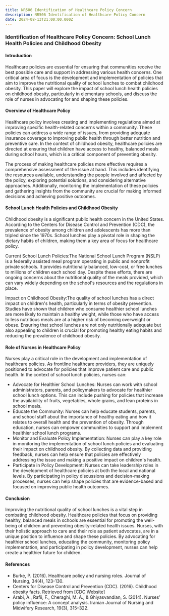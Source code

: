 ```yaml
---
title: NR506 Identification of Healthcare Policy Concern
description: NR506 Identification of Healthcare Policy Concern
date: 2024-08-13T21:00:00.000Z
---
```


### Identification of Healthcare Policy Concern: School Lunch Health Policies and Childhood Obesity

#### Introduction

Healthcare policies are essential for ensuring that communities receive the best possible care and support in addressing various health concerns. One critical area of focus is the development and implementation of policies that aim to improve the nutritional quality of school lunches to combat childhood obesity. This paper will explore the impact of school lunch health policies on childhood obesity, particularly in elementary schools, and discuss the role of nurses in advocating for and shaping these policies.

#### Overview of Healthcare Policy

Healthcare policy involves creating and implementing regulations aimed at improving specific health-related concerns within a community. These policies can address a wide range of issues, from providing adequate insurance coverage to improving public health through better nutrition and preventive care. In the context of childhood obesity, healthcare policies are directed at ensuring that children have access to healthy, balanced meals during school hours, which is a critical component of preventing obesity.

The process of making healthcare policies more effective requires a comprehensive assessment of the issue at hand. This includes identifying the resources available, understanding the people involved and affected by the policy, exploring potential solutions, and considering alternative approaches. Additionally, monitoring the implementation of these policies and gathering insights from the community are crucial for making informed decisions and achieving positive outcomes.

#### School Lunch Health Policies and Childhood Obesity

Childhood obesity is a significant public health concern in the United States. According to the Centers for Disease Control and Prevention (CDC), the prevalence of obesity among children and adolescents has more than tripled since the 1970s. School lunches play a pivotal role in shaping the dietary habits of children, making them a key area of focus for healthcare policy.

Current School Lunch Policies:The National School Lunch Program (NSLP) is a federally assisted meal program operating in public and nonprofit private schools. It provides nutritionally balanced, low-cost, or free lunches to millions of children each school day. Despite these efforts, there are ongoing concerns about the nutritional quality of the meals provided, which can vary widely depending on the school's resources and the regulations in place.

Impact on Childhood Obesity:The quality of school lunches has a direct impact on children's health, particularly in terms of obesity prevention. Studies have shown that children who consume healthier school lunches are more likely to maintain a healthy weight, while those who have access to less nutritious meals are at a higher risk of becoming overweight or obese. Ensuring that school lunches are not only nutritionally adequate but also appealing to children is crucial for promoting healthy eating habits and reducing the prevalence of childhood obesity.

#### Role of Nurses in Healthcare Policy

Nurses play a critical role in the development and implementation of healthcare policies. As frontline healthcare providers, they are uniquely positioned to advocate for policies that improve patient care and public health. In the context of school lunch policies, nurses can:

* Advocate for Healthier School Lunches: Nurses can work with school administrators, parents, and policymakers to advocate for healthier school lunch options. This can include pushing for policies that increase the availability of fruits, vegetables, whole grains, and lean proteins in school meals.
* Educate the Community: Nurses can help educate students, parents, and school staff about the importance of healthy eating and how it relates to overall health and the prevention of obesity. Through education, nurses can empower communities to support and implement healthier school lunch programs.
* Monitor and Evaluate Policy Implementation: Nurses can play a key role in monitoring the implementation of school lunch policies and evaluating their impact on childhood obesity. By collecting data and providing feedback, nurses can help ensure that policies are effectively addressing the issue and making a positive impact on children's health.
* Participate in Policy Development: Nurses can take leadership roles in the development of healthcare policies at both the local and national levels. By participating in policy discussions and decision-making processes, nurses can help shape policies that are evidence-based and focused on improving public health outcomes.

#### Conclusion

Improving the nutritional quality of school lunches is a vital step in combating childhood obesity. Healthcare policies that focus on providing healthy, balanced meals in schools are essential for promoting the well-being of children and preventing obesity-related health issues. Nurses, with their holistic approach to care and their role as patient advocates, are in a unique position to influence and shape these policies. By advocating for healthier school lunches, educating the community, monitoring policy implementation, and participating in policy development, nurses can help create a healthier future for children.

#### References

* Burke, P. (2016). Healthcare policy and nursing roles. Journal of Nursing, 34(4), 123-130.
* Centers for Disease Control and Prevention (CDC). (2016). Childhood obesity facts. Retrieved from \[CDC Website]
* Arabi, A., Rafii, F., Cheraghi, M. A., & Ghiyasvandian, S. (2014). Nurses’ policy influence: A concept analysis. Iranian Journal of Nursing and Midwifery Research, 19(3), 315–322.
